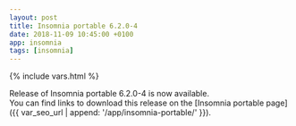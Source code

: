 ```yaml
---
layout: post
title: Insomnia portable 6.2.0-4
date: 2018-11-09 10:45:00 +0100
app: insomnia
tags: [insomnia]
---
```

{% include vars.html %}

Release of Insomnia portable 6.2.0-4 is now available.<br />
You can find links to download this release on the [Insomnia portable page]({{ var_seo_url | append: '/app/insomnia-portable/' }}).